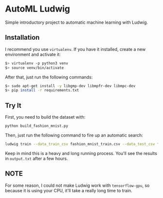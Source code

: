 # AutoML Ludwig

Simple introductory project to automatic machine learning with Ludwig.

## Installation

I recommend you use `virtualenv`. If you have it installed, create a new environment and activate it:

```bash
$> virtualenv -p python3 venv
$> source venv/bin/activate
```

After that, just run the following commands:

```bash
$> sudo apt-get install -y libgmp-dev libmpfr-dev libmpc-dev
$> pip install -r requirements.txt
```

## Try It

First, you need to build the dataset with:

```bash
python build_fashion_mnist.py
```

Then, just run the following command to fire up an automatic search:

```bash
ludwig train --data_train_csv fashion_mnist_train.csv --data_test_csv fashion_mnist_test.csv --model_definition_file model_definition.yml > output.txt```
```

Keep in mind this is a heavy and long running process. You'll see the results in `output.txt` after a few hours.


## NOTE

For some reason, I could not make Ludwig work with `tensorflow-gpu`, so because it is using your CPU, it'll take a really long time to train.
